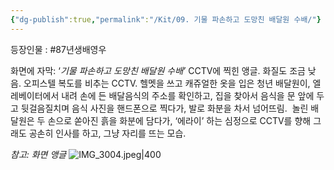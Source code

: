 ```yaml
---
{"dg-publish":true,"permalink":"/Kit/09. 기물 파손하고 도망친 배달원 수배/"}
---
```


등장인물 : #87년생배영우 


화면에 자막:  ‘*기물 파손하고 도망친 배달원 수배’* 
CCTV에 찍힌 앵글. 화질도 조금 낮음. 오피스텔 복도를 비추는 CCTV. 헬멧을 쓰고 캐쥬얼한 옷을 입은 청년 배달원이, 엘레베이터에서 내려 손에 든 배달음식의 주소를 확인하고, 집을 찾아서 음식을 문 앞에 두고 뒷걸음질치며 음식 사진을 핸드폰으로 찍다가, 발로 화분을 차서 넘어뜨림. 
놀린 배달원은 두 손으로 쏟아진 흙을 화분에 담다가, ‘에라이’ 하는 심정으로 CCTV를 향해 그래도 공손히 인사를 하고, 그냥 자리를 뜨는 모습.


*참고: 화면 앵글*
![IMG_3004.jpeg|400](/img/user/Kit/Attachments/IMG_3004.jpeg)


